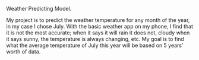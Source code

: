 Weather Predicting Model.

My project is to predict the weather temperature for any month of the year, in my case I chose July. 
  With the basic weather app on my phone, I find that it is not the most accurate; when it says it will rain it does not, cloudy when it says sunny, the temperature is always changing, etc.
  My goal is to find what the average temperature of July this year will be based on 5 years’ worth of data. 
